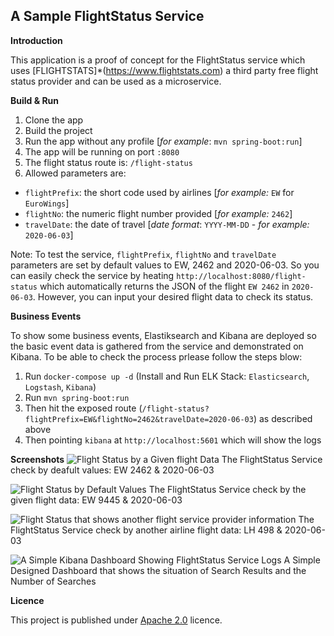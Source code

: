 A Sample FlightStatus Service
-------------------
**Introduction**

This application is a proof of concept for the FlightStatus service which uses [FLIGHTSTATS]*(https://www.flightstats.com) a third party free flight status provider and can be used as a microservice.

**Build & Run**
1. Clone the app 
2. Build the project
3. Run the app without any profile [_for example_: `mvn spring-boot:run`]
4. The app will be running on port `:8080`
5. The flight status route is: `/flight-status`
6. Allowed parameters are: 
  - `flightPrefix`: the short code used by airlines [_for example:_ `EW` for `EuroWings`]
  - `flightNo`: the numeric flight number provided [_for example:_ `2462`]
  - `travelDate`: the date of travel [_date format_: `YYYY-MM-DD` - _for example:_ `2020-06-03`]
   
Note: To test the service, `flightPrefix`, `flightNo` and `travelDate` parameters are set by default values to EW, 2462 and 2020-06-03. So you can easily check the service by heating `http://localhost:8080/flight-status` which automatically returns the JSON of the flight `EW 2462` in `2020-06-03`. However, you can input your desired flight data to check its status.


**Business Events**

To show some business events, Elastiksearch and Kibana are deployed so the basic event data is gathered from the service and demonstrated on Kibana. To be able to check the process prlease follow the steps blow:
1. Run `docker-compose up -d` (Install and Run ELK Stack: `Elasticsearch`, `Logstash`, `Kibana`)
2. Run `mvn spring-boot:run`
3. Then hit the exposed route (`/flight-status?flightPrefix=EW&flightNo=2462&travelDate=2020-06-03`) as described above
4. Then pointing `kibana` at `http://localhost:5601` which will show the logs

**Screenshots**
![Flight Status by a Given flight Data](https://i.ibb.co/dDkHbSR/Flight-Status-Default-Values.png)
The FlightStatus Service check by deafult values: EW 2462 & 2020-06-03

![Flight Status by Default Values](https://i.ibb.co/BcGj60J/A-Desired-Flight-Status-Check.png)
The FlightStatus Service check by the given flight data: EW 9445 & 2020-06-03

![Flight Status that shows another flight service provider information](https://i.ibb.co/c3dssm4/LH-Example.png)
The FlightStatus Service check by another airline flight data: LH 498 & 2020-06-03

![A Simple Kibana Dashboard Showing FlightStatus Service Logs](https://i.ibb.co/tsmnRGR/2020-06-07-23.png)
A Simple Designed Dashboard that shows the situation of Search Results and the Number of Searches

   
**Licence**

This project is published under [Apache 2.0](https://www.apache.org/licenses/LICENSE-2.0.txt) licence.